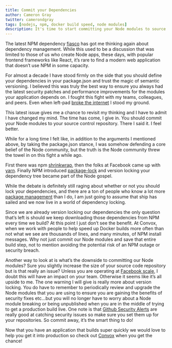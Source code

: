 ```yaml
---
title: Commit your Dependencies
author: Cameron Gray
twitter: camerondgray
tags: [nodejs, npm, docker build speed, node modules]
description: It's time to start committing your Node modules to source control
---
```


The latest NPM dependency [fiasco](https://www.zdnet.com/article/hacker-backdoors-popular-javascript-library-to-steal-bitcoin-funds/) has got me thinking again about dependency management. While this used to be a discussion that was limited to those of us who create Node apps, these days, with popular frontend frameworks like React, it’s rare to find a modern web application that doesn’t use NPM in some capacity.

<!--more-->

For almost a decade I have stood firmly on the side that you should define your dependencies in your package.json and trust the magic of semantic versioning. I believed this was truly the best way to ensure you always had the latest security patches and performance improvements for the modules your application depends on. I fought this fight with my teams, colleagues, and peers. Even when left-pad [broke the internet](https://arstechnica.com/information-technology/2016/03/rage-quit-coder-unpublished-17-lines-of-javascript-and-broke-the-internet/) I stood my ground.

This latest issue gives me a chance to revisit my thinking and I have to admit I have changed my mind. The time has come, I give in. You should commit your Node modules to your source control repository. There I said it. I feel better.

While for a long time I felt like, in addition to the arguments I mentioned above, by taking the package.json stance, I was somehow defending a core belief of the Node community, but the truth is the Node community threw the towel in on this fight a while ago.

First there was npm [shrinkwrap](https://docs.npmjs.com/files/shrinkwrap.json), then the folks at Facebook came up with [yarn](https://yarnpkg.com/en/). Finally NPM introduced [package-lock](https://docs.npmjs.com/files/package-locks) and version locking your dependency tree became part of the Node gospel.

While the debate is definitely still raging about whether or not you should lock your dependencies, and there are a ton of people who know a lot more [package management](https://medium.com/@sdboyer/so-you-want-to-write-a-package-manager-4ae9c17d9527) than I do, I am just going to assume that ship has sailed and we now live in a world of dependency locking.

Since we are already version locking our dependencies the only question that’s left is should we keep downloading those dependencies from NPM every time we build? At this point I just don’t see the benefit.  At Convox, when we work with people to help speed up Docker builds more often than not what we see are thousands of lines, and many minutes, of NPM install messages. Why not just commit our Node modules and save that entire build step, not to mention avoiding the potential risk of an NPM outage or security breach.

Another way to look at is what’s the downside to committing our Node modules? Sure you slightly increase the size of your source code repository but is that really an issue? Unless you are operating at [Facebook scale](https://code.fb.com/web/yarn-a-new-package-manager-for-javascript/), I doubt this will have an impact on your team. Otherwise it seems like it’s all upside to me. The one warning I will give is really more about version locking. You do have to remember to periodically review and upgrade the Node modules that you are using to ensure you are gaining the benefits of security fixes etc...but you will no longer have to worry about a Node module breaking or being unpublished when you are in the middle of trying to get a production build live. One note is that [Github Security Alerts](https://blog.github.com/2017-11-16-introducing-security-alerts-on-github/) are really good at catching security issues so make sure you set them up for your repositories.  So commit away, it’s the smart thing to do!

Now that you have an application that builds super quickly we would love to help you get it into production so check out [Convox](https://console.convox.com/grid/signup) when you get the chance!
